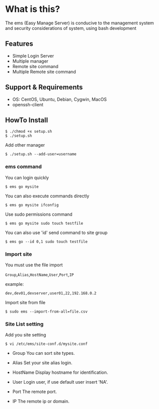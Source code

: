 # What is this?
 The ems (Easy Manage Server) is conducive to the management system and security considerations of system, using bash development

## Features
- Simple Login Server
- Multiple manager
- Remote site command
- Multiple Remote site command 

## Support & Requirements
- OS: CentOS, Ubuntu, Debian, Cygwin, MacOS
- openssh-client

## HowTo Install

```
$ ./chmod +x setup.sh
$ ./setup.sh
```

Add other manager
```
$ ./setup.sh --add-user=username
```

### ems command
You can login quickly
```
$ ems go mysite
```

You can also execute commands directly
```
$ ems go mysite ifconfig
```

Use sudo permissions command
```
$ ems go mysite sudo touch testfile
```

You can also use 'id' send command to site group
```
$ ems go --id 0,1 sudo touch testfile
```

### Import site
You must use the file import

`Group`,`Alias`,`HostName`,`User`,`Port`,`IP`

example:
```
dev,dev01,devserver,user01,22,192.168.0.2
```

Import site from file
```
$ sudo ems --import-from-all=file.csv
```

### Site List setting
Add you site setting
```
$ vi /etc/ems/site-conf.d/mysite.conf
```

- Group
You can sort site types. 

- Alias
Set your site alias login.

- HostName
Display hostname for identification.

- User
Login user, if use default user insert 'NA'.

- Port
The remote port.

- IP
The remote ip or domain.
